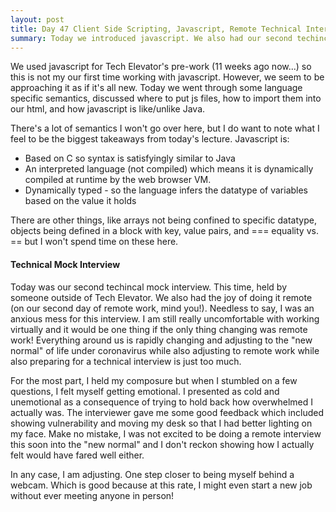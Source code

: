 ```yaml
---
layout: post
title: Day 47 Client Side Scripting, Javascript, Remote Technical Interviews
summary: Today we introduced javascript. We also had our second techincal interview. This time, remote (and with a volunteer outside of Tech Elevator)! 
---
```

We used javascript for Tech Elevator's pre-work (11 weeks ago now...) so this is not my our first time working with javascript. However, we seem to be approaching it as if it's all new. Today we went through some language specific semantics, discussed where to put js files, how to import them into our html, and how javascript is like/unlike Java. 

There's a lot of semantics I won't go over here, but I do want to note what I feel to be the biggest takeaways from today's lecture. Javascript is: 
* Based on C so syntax is satisfyingly similar to Java
* An interpreted language (not compiled) which means it is dynamically compiled at runtime by the web browser VM. 
* Dynamically typed - so the language infers the datatype of variables based on the value it holds

There are other things, like arrays not being confined to specific datatype, objects being defined in a block with key, value pairs, and === equality vs. == but I won't spend time on these here.

#### Technical Mock Interview 
Today was our second techincal mock interview. This time, held by someone outside of Tech Elevator. We also had the joy of doing it remote (on our second day of remote work, mind you!). Needless to say, I was an anxious mess for this interview. I am still really uncomfortable with working virtually and it would be one thing if the only thing changing was remote work! Everything around us is rapidly changing and adjusting to the "new normal" of life under coronavirus while also adjusting to remote work while also preparing for a technical interview is just too much. 

For the most part, I held my composure but when I stumbled on a few questions, I felt myself getting emotional. I presented as cold and unemotional as a consequence of trying to hold back how overwhelmed I actually was. The interviewer gave me some good feedback which included showing vulnerability and moving my desk so that I had better lighting on my face. Make no mistake, I was not excited to be doing a remote interview this soon into the "new normal" and I don't reckon showing how I actually felt would have fared well either. 

In any case, I am adjusting. One step closer to being myself behind a webcam. Which is good because at this rate, I might even start a new job without ever meeting anyone in person! 

